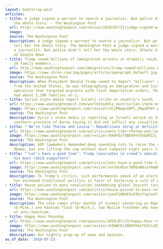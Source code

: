 ```yaml
---
layout: bootstrap-post
articles:
- title: A judge signed a warrant to search a journalist. But police didn’t tell her
    the whole story. - The Washington Post
  url: https://www.washingtonpost.com/nation/2019/07/23/judge-signed-warrant-search-journalist-police-didnt-tell-her-whole-story/
  image: 
  source: The Washington Post
  description: A judge signed a warrant to search a journalist. But police didn’t
    tell her the whole story. The Washington Post A judge signed a warrant to search
    a journalist. But police didn't tell her the whole story. SFGate View full coverage
    on Google News
- title: Trump vowed millions of immigration arrests in dramatic raids. ICE caught
    18 family members....
  url: http://www.washingtonpost.com/immigration/trump-vowed-millions-of-immigration-arrests-in-dramatic-raids-ice-caught-18-family-members/2019/07/23/6672167a-ad49-11e9-bc5c-e73b603e7f38_story.html
  image: https://www.chron.com/img/pages/article/opengraph_default.jpg
  source: The Washington Post
  description: When President Donald Trump vowed to deport "millions" of immigrants
    from the United States, he was telegraphing an Immigration and Customs Enforcement
    operation that targeted migrants with final deportation orders. The real list
    had about 2,100 families on i…
- title: Syrian state media report Israeli strike on country's south
  url: https://www.washingtonpost.com/world/middle_east/syrian-state-media-report-israeli-strike-on-countrys-south/2019/07/23/db6bad7c-ada0-11e9-9411-a608f9d0c2d3_story.html
  image: https://www.washingtonpost.com/resizer/2CjPNwqvXHPS_2RpuRTKY-p3eVo=/1484x0/www.washingtonpost.com/pb/resources/img/twp-social-share.png
  source: The Washington Post
  description: Syria's state media is reporting an Israeli attack on the country's
    southern province of Daraa saying it did not inflict any casualties
- title: "‘We’re like Thelma and Louise’: Republicans shrug at deficits under Trump"
  url: https://www.washingtonpost.com/politics/were-like-thelma-and-louise-republicans-shrug-at-deficits-under-trump/2019/07/23/cdc5c330-ad5d-11e9-8e77-03b30bc29f64_story.html
  image: https://www.washingtonpost.com/resizer/N4mFOzfdBD4FmrDSDdRZJLl1JFs=/1484x0/arc-anglerfish-washpost-prod-washpost.s3.amazonaws.com/public/AFBRQNFNTII6TPC4445WAPT7HA.jpg
  source: The Washington Post
  description: GOP lawmakers demanded deep spending cuts to raise the debt limit under
    Obama, but are lifting the cap without much compaint eight years later.
- title: "‘Let’s have a good time’: Trump luxuriates in crowd’s adoration while addressing
    his most rabid supporters"
  url: https://www.washingtonpost.com/politics/lets-have-a-good-time-trump-luxuriates-in-crowds-adoration-while-addressing-his-most-rabid-supporters/2019/07/23/0720d42a-ad6e-11e9-a0c9-6d2d7818f3da_story.html
  image: https://www.washingtonpost.com/resizer/eYz0sH5or38NIwBAsafAmQRt51I=/1484x0/arc-anglerfish-washpost-prod-washpost.s3.amazonaws.com/public/HX4TWKVNSMI6TIGJNUWXQGHT3I.jpg
  source: The Washington Post
  description: To Trump’s critics, such performances smack of an elected leader who
    has eschewed traditional politics in favor of fostering a cult of personality.
- title: House poised to pass resolution condemning global boycott targeting Israel
  url: https://www.washingtonpost.com/politics/house-poised-to-pass-resolution-condemning-global-boycott-targeting-israel/2019/07/23/1c24e8f6-ad5b-11e9-9411-a608f9d0c2d3_story.html
  image: https://www.washingtonpost.com/resizer/pasP1OKbK5uX3KzYtpCxw7Xfrcs=/1484x0/arc-anglerfish-washpost-prod-washpost.s3.amazonaws.com/public/DMIFY5VNSEI6TIGJNUWXQGHT3I.jpg
  source: The Washington Post
  description: The vote comes after months of turmoil centering on Reps. Ilhan Omar
    (D-Minn.) and Rashida Tlaib (D-Mich.), two Muslim freshmen who have stood accused
    of anti-Semitism.
- title: Happy Hour Roundup
  url: https://www.washingtonpost.com/opinions/2019/07/23/happy-hour-roundup/
  image: https://www.washingtonpost.com/resizer/KIWACEzZ8bKOYmtF5ZcCsOSP1MA=/1484x0/arc-anglerfish-washpost-prod-washpost.s3.amazonaws.com/public/YQBFKCVNNEI6TFARUYEPTUGC2M.jpg
  source: The Washington Post
  description: Our nightly wrap-up of news and opinion.
as_of_date: '2019-07-23'
---
```


